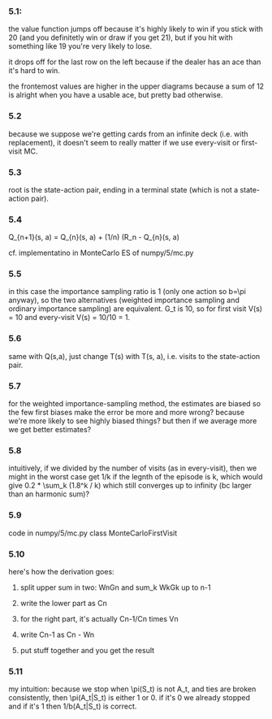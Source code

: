 ### 5.1:

the value function jumps off because it's highly likely to win if you stick with 20 (and you definitetly win or draw if you get 21), but if you hit with something like 19 you're very likely to lose.

it drops off for the last row on the left because if the dealer has an ace than it's hard to win.

the frontemost values are higher in the upper diagrams because a sum of 12 is alright when you have a usable ace, but pretty bad otherwise.

### 5.2

because we suppose we're getting cards from an infinite deck (i.e. with replacement), it doesn't seem to really matter if we use every-visit or first-visit MC.

### 5.3

root is the state-action pair, ending in a terminal state (which is not a state-action pair).

### 5.4

Q_{n+1}(s, a) = Q_{n}(s, a) + (1/n) (R_n - Q_{n}(s, a)

cf. implementatino in MonteCarlo ES of numpy/5/mc.py

### 5.5

in this case the importance sampling ratio is 1 (only one action so b=\pi anyway), so the two alternatives (weighted importance sampling and ordinary importance sampling) are equivalent. G_t is 10, so for first visit V(s) = 10 and every-visit V(s) = 10/10 = 1.

### 5.6

same with Q(s,a), just change T(s) with T(s, a), i.e. visits to the state-action pair.

### 5.7

for the weighted importance-sampling method, the estimates are biased so the few first biases make the error be more and more wrong? because we're more likely to see highly biased things? but then if we average more we get better estimates?

### 5.8

intuitively, if we divided by the number of visits (as in every-visit), then we might in the worst case get 1/k if the legnth of the episode is k, which would give 0.2 * \sum_k (1.8^k / k) which still converges up to infinity (bc larger than an harmonic sum)?

### 5.9

code in numpy/5/mc.py class MonteCarloFirstVisit

### 5.10

here's how the derivation goes:

1) split upper sum in two: WnGn and sum_k WkGk up to n-1

2) write the lower part as Cn

3) for the right part, it's actually Cn-1/Cn times Vn

4) write Cn-1 as Cn - Wn

5) put stuff together and you get the result

### 5.11

my intuition: because we stop when \pi(S_t) is not A_t, and ties are broken consistently, then \pi(A_t|S_t) is either 1 or 0. if it's 0 we already stopped and if it's 1 then 1/b(A_t|S_t) is correct. 
